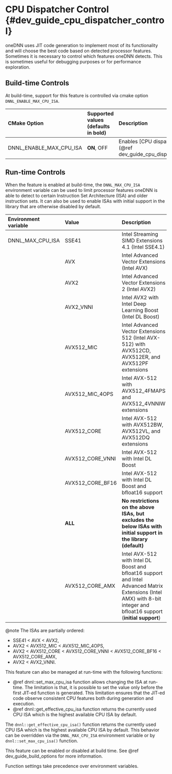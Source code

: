CPU Dispatcher Control {#dev_guide_cpu_dispatcher_control}
==========================================================

oneDNN uses JIT code generation to implement most of its functionality and will
choose the best code based on detected processor features. Sometimes it is
necessary to control which features oneDNN detects. This is sometimes useful for
debugging purposes or for performance exploration.

## Build-time Controls

At build-time, support for this feature is controlled via cmake option
`DNNL_ENABLE_MAX_CPU_ISA`.

| CMake Option                | Supported values (defaults in bold) | Description
| :---                        | :---                                | :---
| DNNL_ENABLE_MAX_CPU_ISA     | **ON**, OFF                         | Enables [CPU dispatcher controls](@ref dev_guide_cpu_dispatcher_control)

## Run-time Controls

When the feature is enabled at build-time, the `DNNL_MAX_CPU_ISA` environment
variable can be used to limit processor features oneDNN is able to detect to
certain Instruction Set Architecture (ISA) and older instruction sets. It can
also be used to enable ISAs with initial support in the library that are
otherwise disabled by default.

| Environment variable | Value            | Description
| :---                 | :---             | :---
| DNNL_MAX_CPU_ISA     | SSE41            | Intel Streaming SIMD Extensions 4.1 (Intel SSE4.1)
|                      | AVX              | Intel Advanced Vector Extensions (Intel AVX)
|                      | AVX2             | Intel Advanced Vector Extensions 2 (Intel AVX2)
|                      | AVX2_VNNI        | Intel AVX2 with Intel Deep Learning Boost (Intel DL Boost)
|                      | AVX512_MIC       | Intel Advanced Vector Extensions 512 (Intel AVX-512) with AVX512CD, AVX512ER, and AVX512PF extensions
|                      | AVX512_MIC_4OPS  | Intel AVX-512 with AVX512_4FMAPS and AVX512_4VNNIW extensions
|                      | AVX512_CORE      | Intel AVX-512 with AVX512BW, AVX512VL, and AVX512DQ extensions
|                      | AVX512_CORE_VNNI | Intel AVX-512 with Intel DL Boost
|                      | AVX512_CORE_BF16 | Intel AVX-512 with Intel DL Boost and bfloat16 support
|                      | **ALL**          | **No restrictions on the above ISAs, but excludes the below ISAs with initial support in the library (default)**
|                      | AVX512_CORE_AMX  | Intel AVX-512 with Intel DL Boost and bfloat16 support and Intel Advanced Matrix Extensions (Intel AMX) with 8-bit integer and bfloat16 support (**initial support**)

@note The ISAs are partially ordered:
* SSE41 < AVX < AVX2,
* AVX2 < AVX512_MIC < AVX512_MIC_4OPS,
* AVX2 < AVX512_CORE < AVX512_CORE_VNNI < AVX512_CORE_BF16 < AVX512_CORE_AMX,
* AVX2 < AVX2_VNNI.

This feature can also be managed at run-time with the following functions:
* @ref dnnl::set_max_cpu_isa function allows changing the ISA at run-time.
The limitation is that, it is possible to set the value only before the first
JIT-ed function is generated. This limitation ensures that the JIT-ed code
observe consistent CPU features both during generation and execution.
* @ref dnnl::get_effective_cpu_isa function returns the currently used CPU ISA
which is the highest available CPU ISA by default.


The `dnnl::get_effective_cpu_isa()` function returns the currently used CPU ISA
which is the highest available CPU ISA by default. This behavior can be
overridden via the `DNNL_MAX_CPU_ISA` environment variable or by
`dnnl::set_max_cpu_isa()` function.

This feature can be enabled or disabled at build time. See @ref
dev_guide_build_options for more information.

Function settings take precedence over environment variables.
